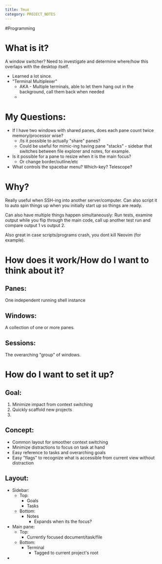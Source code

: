 ```yaml
---
title: Tmux
category: PROJECT_NOTES
---
```

#Programming 

# What is it?
A window switcher? Need to investigate and determine where/how this overlaps with the desktop itself. 
- Learned a lot since. 
- "Terminal Multiplexer"
	- AKA - Multiple terminals, able to let them hang out in the background, call them back when needed
	- 
# My Questions:
- If I have two windows with shared panes, does each pane count twice memory/processor wise? 
	- /Is it possible to actually "share" panes?
	- Could be useful for mimic-ing having pane "stacks" - sidebar that switches between file explorer and notes, for example.
- Is it possible for a pane to resize when it is the main focus?
	- Or change border/outline/etc
- What controls the spacebar menu? Which-key? Telescope?

# Why?
Really useful when SSH-ing into another server/computer. Can also script it to auto spin things up when you initially start up so things are ready. 

Can also have multiple things happen simultaneously: Run tests, examine output while you flip through the main code, call up another test run and compare output 1 vs output 2.

Also great in case scripts/programs crash, you dont kill Neovim (for example). 

# How does it work/How do I want to think about it?
## Panes:
One independent running shell instance
## Windows:
A collection of one or more panes. 
## Sessions:
The overarching "group" of windows.

# How do I want to set it up?
## Goal:
1. Minimize impact from context switching
2. Quickly scaffold new projects
3. 
## Concept:
- Common layout for smoother context switching
- Minimize distractions to focus on task at hand
- Easy reference to tasks and overarching goals
- Easy "flags" to recognize what is accessible from current view without distraction

## Layout:
- Sidebar:
	- Top:
		- Goals
		- Tasks
	- Bottom:
		- Notes
			- Expands when its the focus? 
- Main pane:
	- Top:
		- Currently focused document/task/file
	- Bottom:
		- Terminal
			- Tagged to current project's root
-
